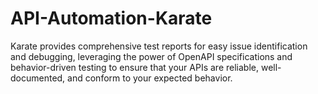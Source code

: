 # API-Automation-Karate
Karate provides comprehensive test reports for easy issue identification and debugging, leveraging the power of OpenAPI specifications and behavior-driven testing to ensure that your APIs are reliable, well-documented, and conform to your expected behavior.
